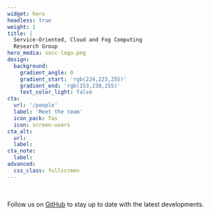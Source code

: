```yaml
---
widget: hero
headless: true
weight: 1
title: | 
  Service-Oriented, Cloud and Fog Computing 
  Research Group
hero_media: socc-logo.png
design:
  background:
    gradient_angle: 0
    gradient_start: 'rgb(224,223,255)'
    gradient_end: 'rgb(153,238,255)'
    text_color_light: false
cta:
  url: '/people'
  label: 'Meet the team'
  icon_pack: fas
  icon: screen-users
cta_alt:
  url:
  label:
cta_note:
  label:
advanced:
  css_class: fullscreen
---
```


<br>

<!-- <a class="github-button" href="https://github.com/di-unipi-socc" data-icon="octicon-star" data-size="large" data-show-count="false" aria-label="Follow us on GitHub">Follow us on GitHub</a> -->
Follow us on [GitHub](https://github.com/di-unipi-socc) to stay up to date with the latest developments.